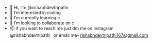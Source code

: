 - 👋 Hi, I’m @rishabhdevtripathi
- 👀 I’m interested in coding
- 🌱 I’m currently learning c
- 💞️ I’m looking to collaborate on c
- 📫 if you want to reach me just dm me on instagram @rishabhdevtripathi_ or email me- rishabhdevtripathi167@gmail.com

<!---
rishabhdevtripathi/rishabhdevtripathi is a ✨ special ✨ repository because its `README.md` (this file) appears on your GitHub profile.
You can click the Preview link to take a look at your changes.
--->
